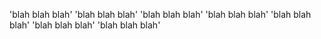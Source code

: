 'blah blah blah' 
'blah blah blah' 
'blah blah blah' 
'blah blah blah' 
'blah blah blah' 
'blah blah blah' 
'blah blah blah' 
